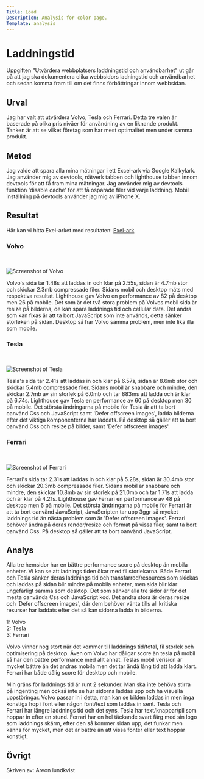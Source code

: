 ```yaml
---
Title: Load
Description: Analysis for color page.
Template: analysis
---
```


Laddningstid
=======================

Uppgiften "Utvärdera webbplatsers laddningstid och användbarhet" ut går på att jag ska dokumentera olika webbsidors ladningstid och användbarhet och sedan komma fram till om det finns förbättringar innom webbsidan.

Urval
-----------------------

Jag har valt att utvärdera Volvo, Tesla och Ferrari. Detta tre valen är baserade på olika pris nivåer för användning av en liknande produkt. Tanken är att se vilket företag som har mest optimalitet men under samma produkt.

Metod
-----------------------

Jag valde att spara alla mina mätningar i ett Excel-ark via Google Kalkylark. Jag använder mig av devtools, nätverk tabben och lighthouse tabben innom devtools för att få fram mina mätningar. Jag använder mig av devtools funktion 'disable cache' för att få osparade filer vid varje laddning. Mobil inställning på devtools använder jag mig av iPhone X.

Resultat
-----------------------

Här kan vi hitta Exel-arket med resultaten: <a href="https://docs.google.com/spreadsheets/d/1zDGP5_jE3JwBMe1tN5WqlqdFFTJMAVOfvUMyeEAhBDo/edit?usp=sharing">Exel-ark</a>
<br/>

### Volvo
<br>

![Screenshot of Volvo](../content/analysis/img/volvo.jpg)

Volvo's sida tar 1.48s att laddas in och klar på 2.55s, sidan är 4.7mb stor och skickar 2.3mb compressade filer. Sidans mobil och desktop mäts med respektiva resultat.
Lighthouse gav Volvo en performance av 82 på desktop men 26 på mobile. Det som är det två stora problem på Volvos mobil sida är resize på bilderna, de kan spara laddnings tid och cellular data. Det andra som kan fixas är att ta bort JavaScript som inte används, detta sänker storleken på sidan. Desktop så har Volvo samma problem, men inte lika illa som mobile.


### Tesla
<br>

![Screenshot of Tesla](../content/analysis/img/tesla.jpg)

Tesla's sida tar 2.41s att laddas in och klar på 6.57s, sidan är 8.6mb stor och skickar 5.4mb compressade filer. Sidans mobil är snabbare och mindre, den skickar 2.7mb av sin storlek på 6.0mb och tar 883ms att ladda och är klar på 6.74s.
Lighthouse gav Tesla en performance av 60 på desktop men 30 på mobile. Det största ändringarna på mobile för Tesla är att ta bort oanvänd Css och JavaScript samt 'Defer offscreen images', ladda bilderna efter det viktiga komponenterna har laddats. På desktop så gäller att ta bort oanvänd Css och resize på bilder, samt 'Defer offscreen images'.

### Ferrari
<br>

![Screenshot of Ferrari](../content/analysis/img/ferrari.jpg)

Ferrari's sida tar 2.31s att laddas in och klar på 5.28s, sidan är 30.4mb stor och skickar 20.3mb compressade filer. Sidans mobil är snabbare och mindre, den skickar 10.8mb av sin storlek på 21.0mb och tar 1.71s att ladda och är klar på 4.21s.
Lighthouse gav Ferrari en performance av 48 på desktop men 6 på mobile. Det största ändringarna på mobile för Ferrari är att ta bort oanvänd JavaScript, JavaScripten tar upp 3ggr så mycket laddnings tid än nästa problem som är 'Defer offscreen images'. Ferrari behöver ändra på deras render/resize och format på vissa filer, samt ta bort oanvänd Css. På desktop så gäller att ta bort oanvänd JavaScript.

Analys
-----------------------

Alla tre hemsidor har en bättre performance score på desktop än mobila enheter. Vi kan se att ladnings tiden ökar med fil storlekarna. Både Ferrari och Tesla sänker deras laddnings tid och transfarred/resources som skickas och laddas på sidan blir mindre på mobila enheter, men sida blir klar ungefärligt samma som desktop. Det som sänker alla tre sidor är för det mesta oanvända Css och JavaScript kod. Det andra stora är deras resize och 'Defer offscreen images', där dem behöver vänta tills all kritiska resurser har laddats efter det så kan sidorna ladda in bilderna.

1: Volvo<br>
2: Tesla<br>
3: Ferrari<br>

Volvo vinner nog stort när det kommer till laddnings tid/total, fil storlek och optimisering på desktop. Även om Volvo har dåligar score än tesla på mobil så har den bättre performance med allt annat. Teslas mobil verision är mycket bättre än det andras mobila men det tar ändå lång tid att ladda klart. Ferrari har både dålig score för desktop och mobile.

Min gräns för laddnings tid är runt 2 sekunder. Man ska inte behöva stirra på ingenting men också inte se hur sidorna laddas upp och ha visuella uppstöringar. Volvo passar in i detta, man kan se bilden laddas in men inga konstiga hop i font eller någon font/text som laddas in sent. Tesla och Ferrari har längre laddnings tid och det syns, Tesla har text/knappar/pil som hoppar in efter en stund. Ferrari har en hel täckande svart färg med sin logo som laddnings skärm, efter den så kommer sidan upp, det funkar men känns för mycket, men det är bättre än att vissa fonter eller text hoppar konstigt.


Övrigt
-----------------------

Skriven av: Areon lundkvist
